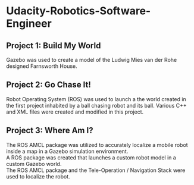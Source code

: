 # Udacity-Robotics-Software-Engineer

## Project 1: Build My World  
Gazebo was used to create a model of the Ludwig Mies van der Rohe designed Farnsworth House.

## Project 2: Go Chase It!
Robot Operating System (ROS) was used to launch a the world created in the first project inhabited by a ball chasing robot and its ball.  Various C++ and XML files were created and modified in this project. 

## Project 3: Where Am I?  
The ROS AMCL package was utilized to accurately localize a mobile robot inside a map in a Gazebo simulation environment.  
A ROS package was created that launches a custom robot model in a custom Gazebo world.  
The ROS AMCL package and the Tele-Operation / Navigation Stack were used to localize the robot.
